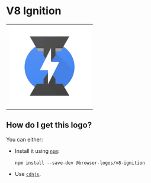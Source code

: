 # V8 Ignition

<table>
    <tr height=230>
        <td>
            <a href="https://github.com/alrra/browser-logos/tree/2f2856da7c13bc971c32afd8ddc739e99b64ccab/src/v8-ignition">
                <img width=220 src="https://raw.githubusercontent.com/alrra/browser-logos/2f2856da7c13bc971c32afd8ddc739e99b64ccab/src/v8-ignition/v8-ignition.svg?sanitize=true" alt="V8 Ignition browser logo">
            </a>
        </td>
    </tr>
</table>

## How do I get this logo?

You can either:

* Install it using [`npm`][npm]:

  `npm install --save-dev @browser-logos/v8-ignition`

* Use [`cdnjs`][cdnjs].

<!-- Link labels: -->

[cdnjs]: https://cdnjs.com/libraries/browser-logos
[npm]: https://www.npmjs.com/

